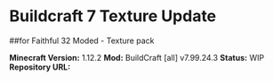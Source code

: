 # Buildcraft 7 Texture Update 
##for Faithful 32 Moded - Texture pack


**Minecraft Version:** 1.12.2
**Mod:** BuildCraft [all] v7.99.24.3
**Status:** WIP
**Repository URL:**
